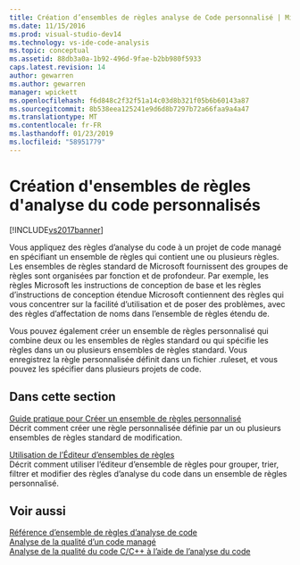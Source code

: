 ```yaml
---
title: Création d’ensembles de règles analyse de Code personnalisé | Microsoft Docs
ms.date: 11/15/2016
ms.prod: visual-studio-dev14
ms.technology: vs-ide-code-analysis
ms.topic: conceptual
ms.assetid: 88db3a0a-1b92-496d-9fae-b2bb980f5933
caps.latest.revision: 14
author: gewarren
ms.author: gewarren
manager: wpickett
ms.openlocfilehash: f6d848c2f32f51a14c03d8b321f05b6b60143a87
ms.sourcegitcommit: 8b538eea125241e9d6d8b7297b72a66faa9a4a47
ms.translationtype: MT
ms.contentlocale: fr-FR
ms.lasthandoff: 01/23/2019
ms.locfileid: "58951779"
---
```

# <a name="creating-custom-code-analysis-rule-sets"></a>Création d'ensembles de règles d'analyse du code personnalisés
[!INCLUDE[vs2017banner](../includes/vs2017banner.md)]

Vous appliquez des règles d’analyse du code à un projet de code managé en spécifiant un ensemble de règles qui contient une ou plusieurs règles. Les ensembles de règles standard de Microsoft fournissent des groupes de règles sont organisées par fonction et de profondeur. Par exemple, les règles Microsoft les instructions de conception de base et les règles d’instructions de conception étendue Microsoft contiennent des règles qui vous concentrer sur la facilité d’utilisation et de poser des problèmes, avec des règles d’affectation de noms dans l’ensemble de règles étendu de.  
  
 Vous pouvez également créer un ensemble de règles personnalisé qui combine deux ou les ensembles de règles standard ou qui spécifie les règles dans un ou plusieurs ensembles de règles standard. Vous enregistrez la règle personnalisée définit dans un fichier .ruleset, et vous pouvez les spécifier dans plusieurs projets de code.  
  
## <a name="in-this-section"></a>Dans cette section  
 [Guide pratique pour Créer un ensemble de règles personnalisé](../code-quality/how-to-create-a-custom-rule-set.md)  
 Décrit comment créer une règle personnalisée définie par un ou plusieurs ensembles de règles standard de modification.  
  
 [Utilisation de l’Éditeur d’ensembles de règles](../code-quality/working-in-the-code-analysis-rule-set-editor.md)  
 Décrit comment utiliser l’éditeur d’ensemble de règles pour grouper, trier, filtrer et modifier des règles d’analyse du code dans un ensemble de règles personnalisé.  
  
## <a name="see-also"></a>Voir aussi  
 [Référence d’ensemble de règles d’analyse de code](../code-quality/code-analysis-rule-set-reference.md)   
 [Analyse de la qualité d’un code managé](../code-quality/analyzing-managed-code-quality-by-using-code-analysis.md)   
 [Analyse de la qualité du code C/C++ à l’aide de l’analyse du code](../code-quality/analyzing-c-cpp-code-quality-by-using-code-analysis.md)
